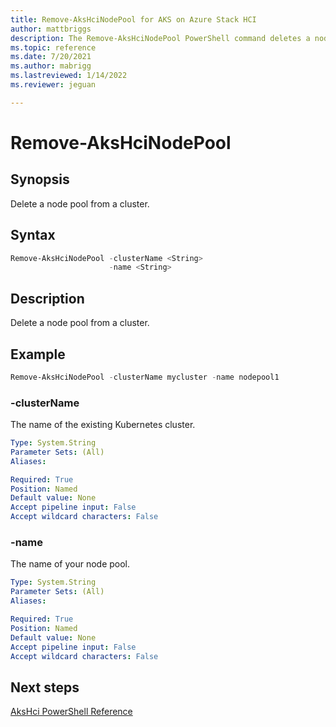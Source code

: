 ```yaml
---
title: Remove-AksHciNodePool for AKS on Azure Stack HCI
author: mattbriggs
description: The Remove-AksHciNodePool PowerShell command deletes a node pool from a cluster
ms.topic: reference
ms.date: 7/20/2021
ms.author: mabrigg 
ms.lastreviewed: 1/14/2022
ms.reviewer: jeguan

---
```


# Remove-AksHciNodePool

## Synopsis
Delete a node pool from a cluster.

## Syntax
```powershell
Remove-AksHciNodePool -clusterName <String>
                      -name <String>
```

## Description
Delete a node pool from a cluster.


## Example

```powershell
Remove-AksHciNodePool -clusterName mycluster -name nodepool1
```


### -clusterName
The name of the existing Kubernetes cluster.

```yaml
Type: System.String
Parameter Sets: (All)
Aliases:

Required: True
Position: Named
Default value: None
Accept pipeline input: False
Accept wildcard characters: False
```

### -name
The name of your node pool.

```yaml
Type: System.String
Parameter Sets: (All)
Aliases:

Required: True
Position: Named
Default value: None
Accept pipeline input: False
Accept wildcard characters: False
```
## Next steps

[AksHci PowerShell Reference](index.md)
